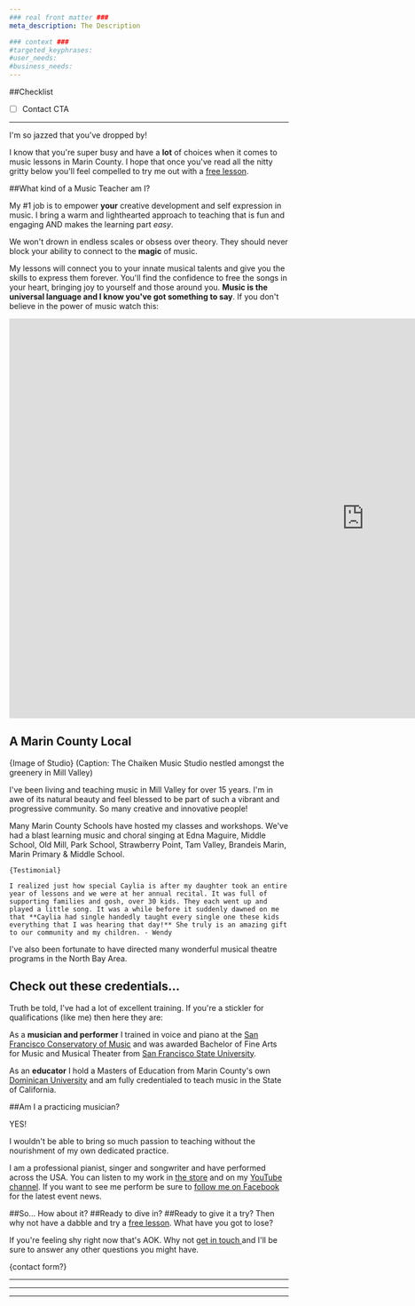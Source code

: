 ```yaml
---
### real front matter ###
meta_description: The Description

### context ###
#targeted_keyphrases:
#user_needs:
#business_needs:
---
```

##Checklist

- [ ] Contact CTA

---

I'm so jazzed that you've dropped by!

I know that you're super busy and have a **lot** of choices when it comes to music lessons in Marin County. I hope that once you've read all the nitty gritty below you'll feel compelled to try me out with a [free lesson](#).

##What kind of a Music Teacher am I?

My #1 job is to empower **your** creative development and self expression in music. I bring a warm and lighthearted approach to teaching that is fun and engaging AND makes the learning part _easy_.

We won't drown in endless scales or obsess over theory. They should never block your ability to connect to the **magic** of music.

My lessons will connect you to your innate musical talents and give you the skills to express them forever. You'll find the confidence to free the songs in your heart, bringing joy to yourself and those around you. **Music is the universal language and I know you've got something to say**. If you don't believe in the power of music watch this:

<iframe src="https://player.vimeo.com/video/9761188?color=ff9933&byline=0&portrait=0" width="1280" height="720" frameborder="0" webkitallowfullscreen mozallowfullscreen allowfullscreen></iframe>

## A Marin County Local

{Image of Studio} (Caption: The Chaiken Music Studio nestled amongst the greenery in Mill Valley)

I've been living and teaching music in Mill Valley for over 15 years. I'm in awe of its natural beauty and feel blessed to be part of such a vibrant and progressive community. So many creative and innovative people!

Many Marin County Schools have hosted my classes and workshops. We've had a blast learning music and choral singing at Edna Maguire, Middle School, Old Mill, Park School, Strawberry Point, Tam Valley, Brandeis Marin, Marin Primary & Middle School.

    {Testimonial}

    I realized just how special Caylia is after my daughter took an entire year of lessons and we were at her annual recital. It was full of supporting families and gosh, over 30 kids. They each went up and played a little song. It was a while before it suddenly dawned on me that **Caylia had single handedly taught every single one these kids everything that I was hearing that day!** She truly is an amazing gift to our community and my children. - Wendy

I've also been fortunate to have directed many wonderful musical theatre programs in the North Bay Area.

## Check out these credentials...

Truth be told, I've had a lot of excellent training. If you're a stickler for qualifications (like me) then here they are:

As a **musician and performer** I trained in voice and piano at the [San Francisco Conservatory of Music](https://sfcm.edu/) and was awarded Bachelor of Fine Arts for Music and Musical Theater from [San Francisco State University](http://music.sfsu.edu/).

As an **educator** I hold a Masters of Education from Marin County's own [Dominican University](http://www.dominican.edu/) and am fully credentialed to teach music in the State of California.

##Am I a practicing musician?

YES!

I wouldn't be able to bring so much passion to teaching without the nourishment of my own dedicated practice.

I am a professional pianist, singer and songwriter and have performed across the USA. You can listen to my work in [the store](#) and on my [YouTube channel](#). If you want to see me perform be sure to [follow me on Facebook](#) for the latest event news.

##So... How about it?
##Ready to dive in?
##Ready to give it a try?
Then why not have a dabble and try a [free lesson](#). What have you got to lose?

If you're feeling shy right now that's AOK. Why not [get in touch ](#)  and I'll be sure to answer any other questions you might have.

{contact form?}

---
---
---

<!---
Thru teaching music and sharing my passion for music, I empower my students to expand and grow, learn how to navigate the world from a more centered and powerful space, and bring joy and happiness to their lives and the world by finding their music inside of themselves.
--->



<!---
The Caylia Chaiken Music Studio has a warm approach to teaching that is engaging and makes learning easy. Caylia shares her passion for music and helps guide her students in finding their own music inside themselves, giving them musical skills for life. Caylia uses a variety of piano teaching techniques, facilitating a learning experience from a diverse repertoire of popular, blues, and classical songs. From their first lesson, students will be able to sit down at the piano and play. Caylia’s voice coaching develops and opens the singer’s natural voice, as well as nurturing each student’s personal style.

Caylia Chaiken is a California State credentialed music teacher with a Bachelor of Arts in Music and a Masters in Education. She has taught general music and choral singing in both private and public schools, and has directed many musical theatre programs in the North Bay Area. In her studio, she teaches piano, singing, performance technique and songwriting.  Her varied teaching techniques help guide her students in discovering their own expressions and creativity through music.

Caylia Chaiken is an accomplished professional pianist, singer, and songwriter who loves sharing the joys of learning music with her students of any age.

At the Caylia Chaiken Music Studio
Singing is taught as an extension of one’s natural speaking voice – everyone can sing!
The singer learns breath control, pitch recognition, posture, vocal placement and  performance techniques that will bring their singing to a professional level.
Piano taught in kinesthetic method, featuring the Simply Music® Program, where muscle memory is retained, allowing the student to play a recognizable melody immediately.
The piano student will learn correct hand position, posture, rhythm and musicality, along with innate music theory.

-->
